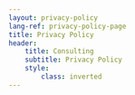 ```yaml
---
layout: privacy-policy
lang-ref: privacy-policy-page
title: Privacy Policy
header:
    title: Consulting
    subtitle: Privacy Policy
    style:
        class: inverted
---
```

